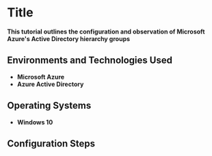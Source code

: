 <h1>Title</h1>
<b>This tutorial outlines the configuration and observation of Microsoft Azure's Active Directory hierarchy groups</b>

<h2>Environments and Technologies Used</h2>

- <b>Microsoft Azure</b> 
- <b>Azure Active Directory</b>

<h2>Operating Systems</h2>

- <b>Windows 10</b>


<h2>Configuration Steps</h2>
